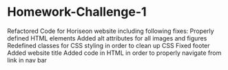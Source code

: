 # Homework-Challenge-1
Refactored Code for Horiseon website including following fixes:
    Properly defined HTML elements 
    Added alt attributes for all images and figures
    Redefined classes for CSS styling in order to clean up CSS 
    Fixed footer
    Added website title
    Added code in HTML in order to properly navigate from link in nav bar
    
